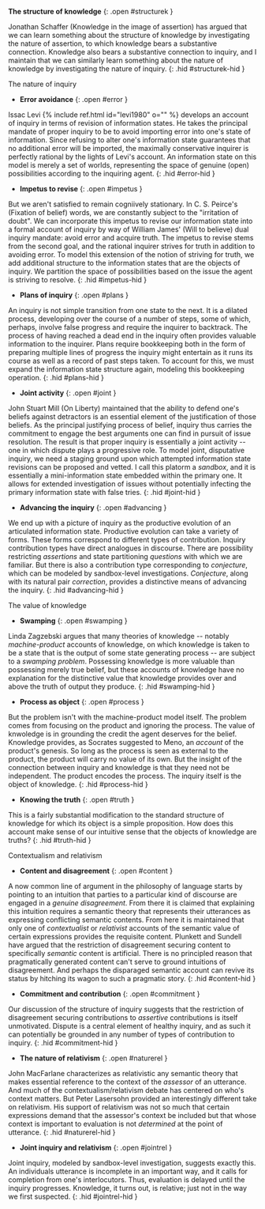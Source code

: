 **The structure of knowledge**
{: .open #structurek }

Jonathan Schaffer (Knowledge in the image of assertion) has argued that we can learn something about the structure of knowledge by investigating the nature of assertion, to which knowledge bears a substantive connection. Knowledge also bears a substantive connection to inquiry, and I maintain that we can similarly learn something about the nature of knowledge by investigating the nature of inquiry.
{: .hid #structurek-hid }

The nature of inquiry

+ **Error avoidance** 
{: .open #error }

Issac Levi {% include ref.html id="levi1980" o="" %} develops an account of inquiry in terms of revision of information states. He takes the principal mandate of proper inquiry to be to avoid importing error into one's state of information. Since refusing to alter one's information state guarantees that no additional error will be imported, the maximally conservative inquirer is perfectly rational by the lights of Levi's account. An information state on this model is merely a set of worlds, representing the space of genuine (open) possibilities according to the inquiring agent.
{: .hid #error-hid }

+ **Impetus to revise**
{: .open #impetus }

But we aren't satisfied to remain cogniively stationary. In C. S. Peirce's (Fixation of belief) words, we are constantly subject to the "irritation of doubt". We can incorporate this impetus to revise our information state into a formal account of inquiry by way of William James' (Will to believe) dual inquiry mandate: avoid error and acquire truth. The impetus to revise stems from the second goal, and the rational inquirer strives for truth in addition to avoiding error. To model this extension of the notion of striving for truth, we add additional structure to the information states that are the objects of inquiry. We partition the space of possibilities based on the issue the agent is striving to resolve.
{: .hid #impetus-hid }

+ **Plans of inquiry**
{: .open #plans }

An inquiry is not simple transition from one state to the next. It is a dilated process, developing over the course of a number of steps, some of which, perhaps, involve false progress and require the inquirer to backtrack. The process of having reached a dead end in the inquiry often provides valuable information to the inquirer. Plans require bookkeeping both in the form of preparing multiple lines of progress the inquiry might entertain as it runs its course as well as a record of past steps taken. To account for this, we must expand the information state structure again, modeling this bookkeeping operation.
{: .hid #plans-hid }

+ **Joint activity**
{: .open #joint }

John Stuart Mill (On Liberty) maintained that the ability to defend one's beliefs against detractors is an essential element of the justification of those beliefs. As the principal justifying process of belief, inquiry thus carries the commitment to engage the best arguments one can find in pursuit of issue resolution. The result is that proper inquiry is essentially a joint activity -- one in which dispute plays a progressive role. To model joint, disputative inquiry, we need a staging ground upon which attempted information state revisions can be proposed and vetted. I call this platorm a *sandbox*, and it is essentially a mini-information state embedded within the primary one. It allows for extended investigation of issues without potentially infecting the primary information state with false tries.
{: .hid #joint-hid }

+ **Advancing the inquiry**
{: .open #advancing }

We end up with a picture of inquiry as the productive evolution of an articulated information state. Productive evolution can take a variety of forms. These forms correspond to different types of contribution. Inquiry contribution types have direct analogues in discourse. There are possibility restricting *assertions* and state partitioning *questions* with which we are familiar. But there is also a contribution type corresponding to *conjecture*, which can be modeled by sandbox-level investigations. *Conjecture*, along with its natural pair *correction*, provides a distinctive means of advancing the inquiry.
{: .hid #advancing-hid }

The value of knowledge

+ **Swamping**
{: .open #swamping }

Linda Zagzebski argues that many theories of knowledge -- notably *machine-product* accounts of knowledge, on which knowledge is taken to be a state that is the output of some state generating process -- are subject to a *swamping problem*. Possessing knowledge is more valuable than possessing merely true belief, but these accounts of knowledge have no explanation for the distinctive value that knowledge provides over and above the truth of output they produce.
{: .hid #swamping-hid }

+ **Process as object**
{: .open #process }

But the problem isn't with the machine-product model itself. The problem comes from focusing on the product and ignoring the process. The value of knwoledge is in grounding the credit the agent deserves for the belief. Knowledge provides, as Socrates suggested to Meno, an *account* of the product's genesis. So long as the process is seen as external to the product, the product will carry no value of its own. But the insight of the connection between inquiry and knowledge is that they need not be independent. The product encodes the process. The inquiry itself is the object of knowledge.
{: .hid #process-hid }

+ **Knowing the truth**
{: .open #truth }

This is a fairly substantial modification to the standard structure of knowledge for which its object is a simple proposition. How does this account make sense of our intuitive sense that the objects of knowledge are truths?
{: .hid #truth-hid }

Contextualism and relativism

+ **Content and disagreement**
{: .open #content }

A now common line of argument in the philosophy of language starts by pointing to an intuition that parties to a particular kind of discourse are engaged in a *genuine disagreement*. From there it is claimed that explaining this intuition requires a semantic theory that represents their utterances as expressing conflicting semantic contents. From here it is maintained that only one of *contextualist* or *relativist* accounts of the semantic value of certain expressions provides the requisite content. Plunkett and Sundell have argued that the restriction of disagreement securing content to specifically *semantic* content is artificial. There is no principled reason that pragmatically generated content can't serve to ground intuitions of disagreement. And perhaps the disparaged semantic account can revive its status by hitching its wagon to such a pragmatic story.
{: .hid #content-hid }

+ **Commitment and contribution**
{: .open #commitment }

Our discussion of the structure of inquiry suggests that the restriction of disagreement securing contributions to *assertive* contributions is itself unmotivated. Dispute is a central element of healthy inquiry, and as such it can potentially be grounded in any number of types of contribution to inquiry.
{: .hid #commitment-hid }

+ **The nature of relativism**
{: .open #naturerel }

John MacFarlane characterizes as relativistic any semantic theory that makes essential reference to the context of the *assessor* of an utterance. And much of the contextualism/relativism debate has centered on who's context matters. But Peter Lasersohn provided an interestingly different take on relativism. His support of relativism was not so much that certain expressions demand that the assessor's context be included but that whose context is important to evaluation is not *determined* at the point of utterance.
{: .hid #naturerel-hid }

+ **Joint inquiry and relativism**
{: .open #jointrel }

Joint inquiry, modeled by sandbox-level investigation, suggests exactly this. An individuals utterance is incomplete in an important way, and it calls for completion from one's interlocutors. Thus, evaluation is delayed until the inquiry progresses.  Knowledge, it turns out, is relative; just not in the way we first suspected.
{: .hid #jointrel-hid }

